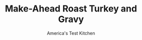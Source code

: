---
layout: ../../layouts/MarkdownPostLayout.astro
title: Make-Ahead Roast Turkey and Gravy
author: America's Test Kitchen
pubDate: 2023-03-15
description: "Restaurant kitchens manage the bustle of Thanksgiving dinner by cooking the turkey on Wednesday. Could we adapt that method for the home cook?"
image_url: https://res.cloudinary.com/hksqkdlah/image/upload/ar_1:1,c_fill,dpr_2.0,f_auto,fl_lossy.progressive.strip_profile,g_faces:auto,q_auto:low,w_344/9632_sfs-makeaheadturkeyandgravy-44
tags: ["Main Courses","American","Turkey","Make Ahead","Roasts","Thanksgiving"]
calories: 
protein: 
carbohydrates: 
fats: 
fiber: 
ingredients: ["2 , onions, chopped","2 , carrots, peeled and chopped","2 , celery ribs, chopped","2 , garlic cloves, peeled","2 teaspoons, minced fresh thyme","4 (1 1/2- to 1 3/4-pound), turkey leg quarters, trimmed","1 (6- to 7-pound) whole bone-in, turkey breast, trimmed","4 tablespoons, unsalted butter, melted",", Salt and pepper","4 cups, low-sodium chicken broth","4 cups, water","1 , bay leaf","1/2 cup, all-purpose flour"]
serves: 12
time: "DAY 1: 4½ to 5 hours, plus 3 hours cooling and up to 2 days refrigerating; DAY 2: 1¼ hours"
instructions: ["DAY 1: Adjust oven racks to middle and lowest positions and heat oven to 325 degrees. Place onions, carrots, celery, garlic, and thyme in large roasting pan. Set V-rack inside pan. Pat turkey legs and breast dry with paper towels. Arrange 2 legs and breast, skin side up, in V-rack. Brush turkey with butter and season with salt and pepper. Place remaining 2 legs in 13 by 9-inch baking dish and season with salt and pepper.","Place roasting pan on middle rack and baking dish on lower rack. Roast until breast registers 160 degrees and thighs register 175 degrees, 2 to 2 1/2 hours. Transfer 2 legs and breast to wire rack set in rimmed baking sheet and let cool to room temperature, about 2 hours.","Transfer vegetables in roasting pan and remaining 2 legs to large pot, scraping up any browned bits. Add broth, water, bay leaf, and 1 teaspoon pepper and bring to boil. Simmer over medium-low heat until reduced to 5 cups, 1 1/4 to 1 1/2 hours. Pour through fine-mesh strainer into large container, discarding solids. Let cool for 1 hour, cover, and refrigerate for 4 hours or up to 2 days. Wrap cooled legs and breast tightly in plastic wrap and refrigerate for up to 2 days.","DAY 2: Scrape fat from top of chilled stock and reserve 5 tablespoons. Bring stock to simmer in medium saucepan. Set aside 1/4 cup stock. Heat reserved fat in large saucepan over medium heat. Add flour and cook, whisking constantly, until golden, 3 to 4 minutes. Slowly whisk in remaining 4 3/4 cups stock and bring to boil. Reduce heat to medium-low and simmer until slightly thickened and reduced to 4 cups, 12 to 14 minutes. Season with salt and pepper to taste.","Meanwhile, adjust oven rack to middle position and heat oven to 500 degrees. Transfer legs and breast to carving board. Separate legs into thighs and drumsticks and arrange on wire rack set in rimmed baking sheet. Cut breast meat from bone into 2 single breasts. Working one at a time, remove skin from breast in 1 piece; reserve. Slice breast crosswise into 1/4-inch slices and place on 18 by 12-inch sheet of aluminum foil, keeping slices together. Pour 2 tablespoons reserved stock over each breast and top with reserved skin. Wrap tightly and place on rack with legs.","Roast until turkey is heated through and thighs and drumsticks are crisp, 20 to 25 minutes. Discard breast skin. Season with salt and pepper to taste. Serve with gravy."]
nutrition: undefined
notes: "Check the label when you’re shopping for turkey. If there’s an ingredient list, the bird has been enhanced and will work in this recipe. If you prefer natural, unenhanced parts, we recommend brining. (Dissolve 1 cup of salt in 2 gallons of cold water. Submerge the turkey in the brine, cover, and refrigerate for 3 to 6 hours. Proceed with step 1 of Day 1, omitting the salt for seasoning.)"
---